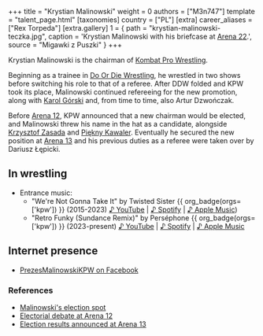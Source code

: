 +++
title = "Krystian Malinowski"
weight = 0
authors = ["M3n747"]
template = "talent_page.html"
[taxonomies]
country = ["PL"]
[extra]
career_aliases = ["Rex Torpeda"]
[extra.gallery]
1 = { path = "krystian-malinowski-teczka.jpg", caption = 'Krystian Malinowski with his briefcase at [Arena 22](@/e/kpw/2023-05-19-kpw-arena-22.md).', source = "Migawki z Puszki" }
+++

Krystian Malinowski is the chairman of [Kombat Pro Wrestling](@/o/kpw.md).

Beginning as a trainee in [Do Or Die Wrestling](@/o/ddw.md), he wrestled in two shows before switching his role to that of a referee. After DDW folded and KPW took its place, Malinowski continued refereeing for the new promotion, along with [Karol Górski](@/w/iskra.md) and, from time to time, also Artur Dzwończak.

Before [Arena 12](e/kpw/2019-01-19-kpw-arena-12-gwiazda-polnocy.md), KPW announced that a new chairman would be elected, and Malinowski threw his name in the hat as a candidate, alongside [Krzysztof Zasada](@/w/krzysztof-zasada.md) and [Piękny Kawaler](@/w/piekny-kawaler.md).
Eventually he secured the new position at [Arena 13](@/e/kpw/2019-04-05-kpw-arena-13-capo-di-tutti-capi.md) and his previous duties as a referee were taken over by Dariusz Łępicki.

## In wrestling

* Entrance music:
  - "We're Not Gonna Take It" by Twisted Sister {{ org_badge(orgs=['kpw']) }} (2015-2023)
 [♪ YouTube](https://www.youtube.com/watch?v=cTC1TEVo3Aw) | 
 [♪ Spotify](https://open.spotify.com/track/1hlveB9M6ijHZRbzZ2teyh) | 
 [♪ Apple Music](https://music.apple.com/pl/album/were-not-gonna-take-it/1093420230?i=1093420483))
  - "Retro Funky (Sundance Remix)" by Perséphone {{ org_badge(orgs=['kpw']) }} (2023-present)
 [♪ YouTube](https://www.youtube.com/watch?v=0-c7kXpRVIQ) | 
 [♪ Spotify](https://open.spotify.com/track/1eEqg0aPf3BoaBl0I4Tuln) | 
 [♪ Apple Music](https://music.apple.com/us/album/retro-funky/1438527375?i=1438527378)

## Internet presence

* [PrezesMalinowskiKPW on Facebook](https://www.facebook.com/PrezesMalinowskiKPW/)

### References
* [Malinowski's election spot](https://www.youtube.com/watch?v=gMZ7cTC5HLo)
* [Electorial debate at Arena 12](https://www.youtube.com/watch?v=X55YrndRQeo)
* [Election results announced at Arena 13](https://www.youtube.com/watch?v=VohxgOEblPE)
